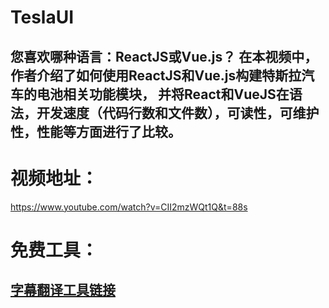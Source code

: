 # TeslaUI
## 您喜欢哪种语言：ReactJS或Vue.js？ 在本视频中，作者介绍了如何使用ReactJS和Vue.js构建特斯拉汽车的电池相关功能模块， 并将React和VueJS在语法，开发速度（代码行数和文件数），可读性，可维护性，性能等方面进行了比较。

# 视频地址： 
https://www.youtube.com/watch?v=CII2mzWQt1Q&t=88s

# 免费工具：
        
## [字幕翻译工具链接](https://gist.github.com/qwertyuiop6/8499fe086491da90617fe17c32716d4e)
